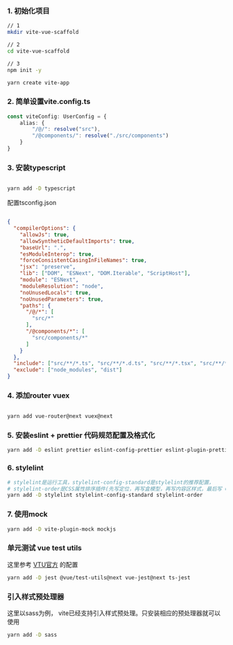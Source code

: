 
### 1. 初始化项目

```bash
// 1
mkdir vite-vue-scaffold

// 2
cd vite-vue-scaffold

// 3
npm init -y

yarn create vite-app
```

### 2. 简单设置vite.config.ts

```ts
const viteConfig: UserConfig = {
    alias: {
        "/@/": resolve("src"),
        "/@components/": resolve("./src/components")
    }
}
```

### 3. 安装typescript

```bash

yarn add -D typescript

```

配置tsconfig.json

```json

{
  "compilerOptions": {
    "allowJs": true,
    "allowSyntheticDefaultImports": true,
    "baseUrl": ".",
    "esModuleInterop": true,
    "forceConsistentCasingInFileNames": true,
    "jsx": "preserve",
    "lib": ["DOM", "ESNext", "DOM.Iterable", "ScriptHost"],
    "module": "ESNext",
    "moduleResolution": "node",
    "noUnusedLocals": true,
    "noUnusedParameters": true,
    "paths": {
      "/@/*": [
        "src/*"
      ],
      "/@components/*": [
        "src/components/*"
      ]
    }
  },
  "include": ["src/**/*.ts", "src/**/*.d.ts", "src/**/*.tsx", "src/**/*.vue"],
  "exclude": ["node_modules", "dist"]
}

```

### 4. 添加router vuex

```bash

yarn add vue-router@next vuex@next

```

### 5. 安装eslint + prettier 代码规范配置及格式化

```bash
yarn add -D eslint prettier eslint-config-prettier eslint-plugin-prettier eslint-plugin-vue @typescript-eslint/parser @typescript-eslint/eslint-plugin vue-eslint-parser

```

### 6. stylelint

```bash
# stylelint是运行工具，stylelint-config-standard是stylelint的推荐配置，
# stylelint-order是CSS属性排序插件(先写定位，再写盒模型，再写内容区样式，最后写 CSS3 相关属
yarn add -D stylelint stylelint-config-standard stylelint-order
```

### 7. 使用mock

```bash
yarn add -D vite-plugin-mock mockjs
```


### 单元测试 vue test utils

这里参考 [VTU官方](https://vue-test-utils.vuejs.org/v2/) 的配置

```bash
yarn add -D jest @vue/test-utils@next vue-jest@next ts-jest
```

### 引入样式预处理器

这里以sass为例， vite已经支持引入样式预处理。只安装相应的预处理器就可以使用

```bash
yarn add -D sass
```